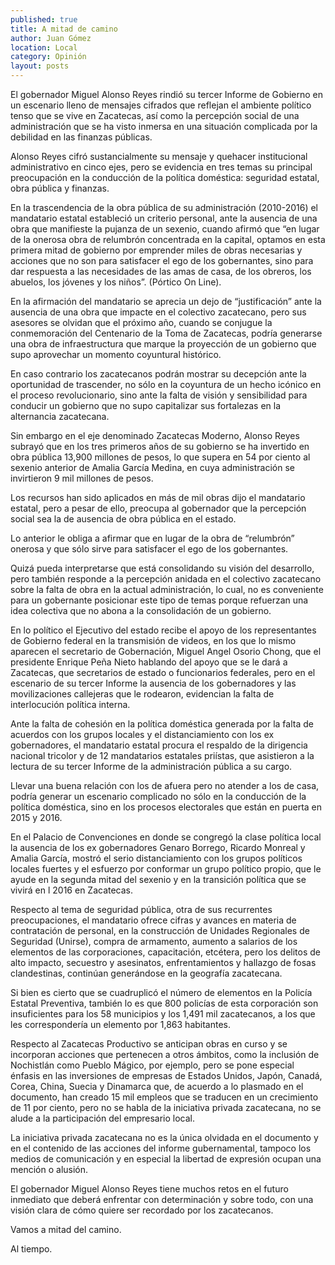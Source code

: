 ```yaml
---
published: true
title: A mitad de camino
author: Juan Gómez
location: Local
category: Opinión
layout: posts
---
```


El gobernador Miguel Alonso Reyes rindió su tercer Informe de Gobierno en un escenario lleno de mensajes cifrados que reflejan el ambiente político tenso que se vive en Zacatecas, así como la percepción social de una administración que se ha visto inmersa en una situación complicada por la debilidad en las finanzas públicas.

Alonso Reyes cifró sustancialmente su mensaje y quehacer institucional administrativo en cinco ejes, pero se evidencia en tres temas su principal preocupación en la conducción de la política doméstica: seguridad estatal, obra pública y finanzas.

En la trascendencia de la obra pública de su administración (2010-2016) el mandatario estatal estableció un criterio personal, ante la ausencia de una obra que manifieste la pujanza de un sexenio, cuando afirmó que “en lugar de la onerosa obra de relumbrón concentrada en la capital, optamos en esta primera mitad de gobierno por emprender miles de obras necesarias y acciones que no son para satisfacer el ego de los gobernantes, sino para dar respuesta a las necesidades de las amas de casa, de los obreros, los abuelos, los jóvenes y los niños”. (Pórtico On Line).

En la afirmación del mandatario se aprecia un dejo de “justificación” ante la ausencia de una obra que impacte en el colectivo zacatecano, pero sus asesores se olvidan que el próximo año, cuando se conjugue la conmemoración del Centenario de la Toma de Zacatecas, podría generarse una obra de infraestructura que marque la proyección de un gobierno que supo aprovechar un momento coyuntural histórico.

En caso contrario los zacatecanos podrán mostrar su decepción ante la oportunidad de trascender, no sólo en la coyuntura de un hecho icónico en el proceso revolucionario, sino ante la falta de visión y sensibilidad para conducir un gobierno que no supo capitalizar sus fortalezas en la alternancia zacatecana.

Sin embargo en el eje denominado Zacatecas Moderno, Alonso Reyes subrayó que en los tres primeros años de su gobierno se ha invertido en obra pública 13,900 millones de pesos, lo que supera en 54 por ciento al sexenio anterior de Amalia García Medina, en cuya administración se invirtieron 9 mil millones de pesos.

Los recursos han sido aplicados en más de mil obras dijo el mandatario estatal, pero a pesar de ello, preocupa al gobernador que la percepción social sea la de ausencia de obra pública en el estado.

Lo anterior le obliga a afirmar que en lugar de la obra de “relumbrón” onerosa y que sólo sirve para satisfacer el ego de los gobernantes.

Quizá pueda interpretarse que está consolidando su visión del desarrollo, pero también responde a la percepción anidada en el colectivo zacatecano sobre la falta de obra en la actual administración, lo cual, no es conveniente para un gobernante posicionar este tipo de temas porque refuerzan una idea colectiva que no abona a la consolidación de un gobierno.

En lo político el Ejecutivo del estado recibe el apoyo de los representantes de Gobierno federal en la transmisión de videos, en los que lo mismo aparecen el secretario de Gobernación, Miguel Angel Osorio Chong, que el presidente Enrique Peña Nieto hablando del apoyo que se le dará a Zacatecas, que secretarios de estado o funcionarios federales, pero en el escenario de su tercer Informe la ausencia de los gobernadores y las movilizaciones callejeras que le rodearon, evidencian la falta de interlocución política interna.

Ante la falta de cohesión en la política doméstica generada por la falta de acuerdos con los grupos locales y el distanciamiento con los ex gobernadores, el mandatario estatal procura el respaldo de la dirigencia nacional tricolor y de 12 mandatarios estatales priístas, que asistieron a la lectura de su tercer Informe de la administración pública a su cargo.

Llevar una buena relación con los de afuera pero no atender a los de casa, podría generar un escenario complicado no sólo en la conducción de la política doméstica, sino en los procesos electorales que están en puerta en 2015 y 2016.

En el Palacio de Convenciones en donde se congregó la clase política local la ausencia de los ex gobernadores Genaro Borrego, Ricardo Monreal y Amalia García, mostró el serio distanciamiento con los grupos políticos locales fuertes y el esfuerzo por conformar un grupo político propio, que le ayude en la segunda mitad del sexenio y en la transición política que se vivirá en l 2016 en Zacatecas.

Respecto al tema de seguridad pública, otra de sus recurrentes preocupaciones, el mandatario ofrece cifras y avances en materia de contratación de personal, en la construcción de Unidades Regionales de Seguridad (Unirse), compra de armamento, aumento a salarios de los elementos de las corporaciones, capacitación, etcétera, pero los delitos de alto impacto, secuestro y asesinatos, enfrentamientos y hallazgo de fosas clandestinas, continúan generándose en la geografía zacatecana.

Si bien es cierto que se cuadruplicó el número de elementos en la Policía Estatal Preventiva, también lo es que 800 policías de esta corporación son insuficientes para los 58 municipios y los 1,491 mil zacatecanos, a los que les correspondería un elemento por 1,863 habitantes.

Respecto al Zacatecas Productivo se anticipan obras en curso y se incorporan acciones que pertenecen a otros ámbitos, como la inclusión de Nochistlán como Pueblo Mágico, por ejemplo, pero se pone especial énfasis en las inversiones de empresas de Estados Unidos, Japón, Canadá, Corea, China, Suecia y Dinamarca que, de acuerdo a lo plasmado en el documento, han creado 15 mil empleos que se traducen en un crecimiento de 11 por ciento, pero no se habla de la iniciativa privada zacatecana, no se alude a la participación del empresario local.

La iniciativa privada zacatecana no es la única olvidada en el documento y en el contenido de las acciones del informe gubernamental, tampoco los medios de comunicación y en especial la libertad de expresión ocupan una mención o alusión.

El gobernador Miguel Alonso Reyes tiene muchos retos en el futuro inmediato que deberá enfrentar con determinación y sobre todo, con una visión clara de cómo quiere ser recordado por los zacatecanos.

Vamos a mitad del camino.

Al tiempo. 

